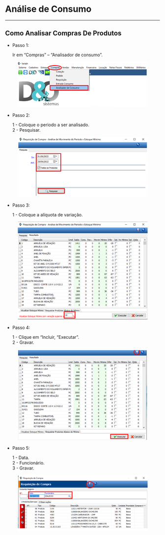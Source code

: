 # Análise de Consumo

***

## Como Analisar Compras De Produtos

*   Passo 1:

    Ir em “Compras” – “Analisador de consumo”.

<figure><img src="../../.gitbook/assets/image (42) (1) (1).png" alt=""><figcaption></figcaption></figure>

*   Passo 2:

    1 - Coloque o periodo a ser analisado.\
    2 - Pesquisar.

<figure><img src="../../.gitbook/assets/image (1) (1) (1) (1) (1) (1) (1) (1) (1) (1) (1) (1) (1) (1) (1) (1) (1) (1) (1) (1) (1) (1) (1) (1) (1) (1) (1) (1).png" alt=""><figcaption></figcaption></figure>

*   Passo 3:

    1 - Coloque a alíquota de variação.

<figure><img src="../../.gitbook/assets/image (2) (1) (1) (1) (1) (1) (1) (1) (1) (1) (1) (1) (1) (1) (1) (1) (1) (1) (1) (1) (1) (1) (1) (1) (1) (1) (1) (1).png" alt=""><figcaption></figcaption></figure>

*   Passo 4:

    1 - Clique em “Incluir, “Executar”.\
    2 - Gravar.

<figure><img src="../../.gitbook/assets/image (3) (1) (1) (1) (1) (1) (1) (1) (1) (1) (1) (1) (1) (1) (1) (1) (1) (1) (1) (1) (1) (1) (1) (1) (1) (1) (1) (1).png" alt=""><figcaption></figcaption></figure>

*   Passo 5:

    1 - Data.\
    2 - Funcionário.\
    3 - Gravar.

<figure><img src="../../.gitbook/assets/image (4) (1) (1) (1) (1) (1) (1) (1) (1) (1) (1) (1) (1) (1) (1) (1) (1) (1) (1) (1) (1) (1) (1) (1) (1) (1) (1).png" alt=""><figcaption></figcaption></figure>
